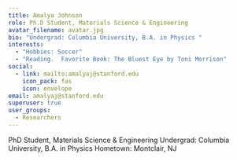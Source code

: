 ```yaml
---
title: Amalya Johnson
role: Ph.D Student, Materials Science & Engineering
avatar_filename: avatar.jpg
bio: "Undergrad: Columbia University, B.A. in Physics "
interests:
  - "Hobbies: Soccer"
  - "Reading.  Favorite Book: The Bluest Eye by Toni Morrison"
social:
  - link: mailto:amalyaj@stanford.edu
    icon_pack: fas
    icon: envelope
email: amalyaj@stanford.edu
superuser: true
user_groups:
  - Researchers
---
```

PhD Student, Materials Science & Engineering
Undergrad: Columbia University, B.A. in Physics 
Hometown: Montclair, NJ
